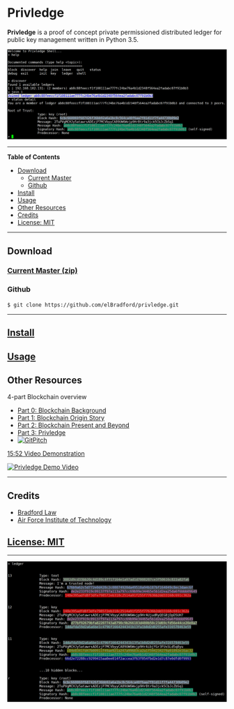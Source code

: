 Privledge
======
**Privledge** is a proof of concept private permissioned distributed ledger for public key management written in Python 3.5.

![privledge screenshot](screenshot1.png "privledge screenshot")

---

**Table of Contents**
- [Download](#download)
    - [Current Master](#current-master-zip)
    - [Github](#github)
- [Install](#install)
- [Usage](#usage)
- [Other Resources](#other-resources)
- [Credits](#credits)
- [License: MIT](#license-mit)

---

## Download
### [Current Master (zip)](https://github.com/elBradford/privledge/archive/master.zip)

### Github 

```
$ git clone https://github.com/elBradford/privledge.git
```

---

## [Install](INSTALL.md)

## [Usage](USAGE.md)

## Other Resources
4-part Blockchain overview
- [Part 0: Blockchain Background](https://bradford.la/2017/blockchain-0)
- [Part 1: Blockchain Origin Story](https://bradford.la/2017/blockchain-1)
- [Part 2: Blockchain Present and Beyond](https://bradford.la/2017/blockchain-2)
- [Part 3: Privledge](https://bradford.la/2017/blockchain-3)
- [![GitPitch](https://gitpitch.com/assets/badge.svg)](https://gitpitch.com/elBradford/privledge/master?grs=github&t=white)

[15:52 Video Demonstration](https://www.youtube.com/watch?v=ekFHV5K-Bog)

[![Privledge Demo Video](https://img.youtube.com/vi/ekFHV5K-Bog/0.jpg)](https://www.youtube.com/embed/ekFHV5K-Bog)

---
## Credits
- [Bradford Law](https://bradford.la) 
- [Air Force Institute of Technology](https://www.afit.edu)

## [License: MIT](LICENSE.txt)

---

![privledge screenshot 2](screenshot2.png)
